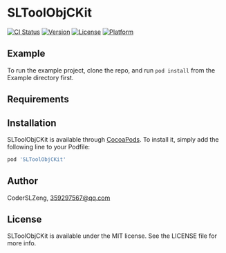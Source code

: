 # SLToolObjCKit

[![CI Status](https://img.shields.io/travis/CoderSLZeng/SLToolObjCKit.svg?style=flat)](https://travis-ci.org/CoderSLZeng/SLToolObjCKit)
[![Version](https://img.shields.io/cocoapods/v/SLToolObjCKit.svg?style=flat)](https://cocoapods.org/pods/SLToolObjCKit)
[![License](https://img.shields.io/cocoapods/l/SLToolObjCKit.svg?style=flat)](https://cocoapods.org/pods/SLToolObjCKit)
[![Platform](https://img.shields.io/cocoapods/p/SLToolObjCKit.svg?style=flat)](https://cocoapods.org/pods/SLToolObjCKit)

## Example

To run the example project, clone the repo, and run `pod install` from the Example directory first.

## Requirements

## Installation

SLToolObjCKit is available through [CocoaPods](https://cocoapods.org). To install
it, simply add the following line to your Podfile:

```ruby
pod 'SLToolObjCKit'
```

## Author

CoderSLZeng, 359297567@qq.com

## License

SLToolObjCKit is available under the MIT license. See the LICENSE file for more info.
